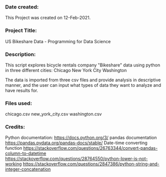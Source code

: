 ### Date created:
This Project was created on 12-Feb-2021.

### Project Title:
US Bikeshare Data - Programming for Data Science

### Description:
This script explores bicycle rentals company "Bikeshare" data using python in three different cities:
Chicago
New York City
Washington

The data is imported from three csv files and provide analysis in descriptive manner, and the user can input what types of data they want to analyze and have results for.

### Files used:
chicago.csv
new_york_city.csv
washington.csv

### Credits:
Python documentation:
https://docs.python.org/3/
pandas documentation
https://pandas.pydata.org/pandas-docs/stable/
Date-time converting function
https://stackoverflow.com/questions/26763344/convert-pandas-column-to-datetime
https://stackoverflow.com/questions/28764550/python-lower-is-not-working
https://stackoverflow.com/questions/2847386/python-string-and-integer-concatenation
